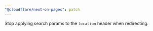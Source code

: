 ```yaml
---
"@cloudflare/next-on-pages": patch
---
```


Stop applying search params to the `location` header when redirecting.
